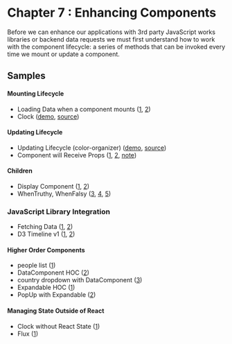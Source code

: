 Chapter 7 : Enhancing Components
==================
Before we can enhance our applications with 3rd party JavaScript works libraries or backend data requests we must
first understand how to work with the component lifecycle: a series of methods that can be invoked every time we
mount or update a component.

Samples
--------

#### Mounting Lifecycle

* Loading Data when a component mounts ([1](http://jsbin.com/bameba/1/edit?js,console),
[2](http://jsbin.com/bameba/2/edit?js,output))
* Clock ([demo](https://rawgit.com/MoonHighway/learning-react/master/chapter-07/mounting-lifecycle-clock/dist/index.html),
[source](https://github.com/MoonHighway/learning-react/blob/master/chapter-07/mounting-lifecycle-clock))

#### Updating Lifecycle

* Updating Lifecycle (color-organizer) ([demo](https://rawgit.com/MoonHighway/learning-react/master/chapter-07/color-organizer/dist/index.html),
[source](https://github.com/MoonHighway/learning-react/blob/master/chapter-07/color-organizer))
* Component will Receive Props ([1](http://jsbin.com/nuwaje/1/edit?js,output),
[2](http://jsbin.com/nuwaje/2/edit?js,output),
[note](http://jsbin.com/gacuba/1/edit?js,output))

#### Children

* Display Component ([1](http://jsbin.com/goraje/1/edit?js),
[2](http://jsbin.com/goraje/2/edit?js))
* WhenTruthy, WhenFalsy ([3](http://jsbin.com/goraje/3/edit?js),
[4](http://jsbin.com/goraje/4/edit?js),
[5](http://jsbin.com/goraje/5/edit?js))

### JavaScript Library Integration

* Fetching Data ([1](http://jsbin.com/yefuya/1/edit?js,output),
[2](http://jsbin.com/yefuya/2/edit?js,output))
* D3 Timeline v1 ([1](http://jsbin.com/hakono/1/edit?js,output),
[2](http://jsbin.com/hakono/2/edit?js,output))

#### Higher Order Components

* people list ([1](http://jsbin.com/vexidu/1/edit?js,output))
* DataComponent HOC ([2](http://jsbin.com/vexidu/2/edit?js,output))
* country dropdown with DataComponent ([3](http://jsbin.com/vexidu/3/edit?js,output))
* Expandable HOC ([1](http://jsbin.com/medari/1/edit?js,output))
* PopUp with Expandable ([2](http://jsbin.com/medari/2/edit?js,output))

#### Managing State Outside of React

* Clock without React State ([1](http://jsbin.com/zepusi/1/edit?js,output))
* Flux ([1](http://jsbin.com/fizocij/1/edit?js,output))

